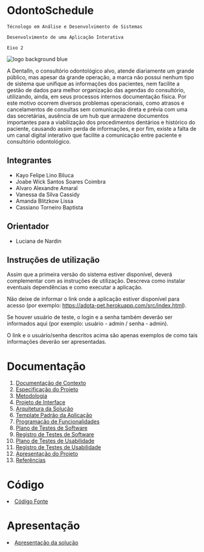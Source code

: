 # OdontoSchedule

`Técnologo em Análise e Desenvolvimento de Sistemas`

`Desenvolvimento de uma Aplicação Interativa`

`Eixo 2`

![logo background blue](https://github.com/ICEI-PUC-Minas-PMV-ADS/pmv-ads-2024-1-e2-proj-int-t5-odontoschedule/assets/57874746/3296350d-6a99-4c15-ae55-b1966c4f4eb6)

A DentalIn, o consultório odontológico alvo, atende diariamente um grande público, mas apesar da grande operação, a marca não possui nenhum tipo de sistema que unifique as informações dos pacientes, nem facilite a gestão de dados para melhor organização das agendas do consultório, utilizando, ainda, em seus processos internos documentação física. Por este motivo ocorrem diversos problemas operacionais, como atrasos e cancelamentos de consultas sem comunicação direta e prévia com uma das secretárias, ausência de um hub que armazene documentos importantes para a viabilização dos procedimentos dentários e histórico do paciente, causando assim perda de informações, e por fim, existe a falta de um canal digital interativo que facilite a comunicação entre paciente e consultório odontológico.

## Integrantes

* Kayo Felipe Lino Biluca
* Joabe Wick Santos Soares Coimbra
* Alvaro Alexandre Amaral
* Vanessa da Silva Cassidy
* Amanda Blitzkow Lissa
* Cassiano Torneiro Baptista

## Orientador

* Luciana de Nardin

## Instruções de utilização

Assim que a primeira versão do sistema estiver disponível, deverá complementar com as instruções de utilização. Descreva como instalar eventuais dependências e como executar a aplicação.

Não deixe de informar o link onde a aplicação estiver disponível para acesso (por exemplo: https://adota-pet.herokuapp.com/src/index.html).

Se houver usuário de teste, o login e a senha também deverão ser informados aqui (por exemplo: usuário - admin / senha - admin).

O link e o usuário/senha descritos acima são apenas exemplos de como tais informações deverão ser apresentadas.

# Documentação

<ol>
<li><a href="docs/01-Documentação de Contexto.md"> Documentação de Contexto</a></li>
<li><a href="docs/02-Especificação do Projeto.md"> Especificação do Projeto</a></li>
<li><a href="docs/03-Metodologia.md"> Metodologia</a></li>
<li><a href="docs/04-Projeto de Interface.md"> Projeto de Interface</a></li>
<li><a href="docs/05-Arquitetura da Solução.md"> Arquitetura da Solução</a></li>
<li><a href="docs/06-Template Padrão da Aplicação.md"> Template Padrão da Aplicação</a></li>
<li><a href="docs/07-Programação de Funcionalidades.md"> Programação de Funcionalidades</a></li>
<li><a href="docs/08-Plano de Testes de Software.md"> Plano de Testes de Software</a></li>
<li><a href="docs/09-Registro de Testes de Software.md"> Registro de Testes de Software</a></li>
<li><a href="docs/10-Plano de Testes de Usabilidade.md"> Plano de Testes de Usabilidade</a></li>
<li><a href="docs/11-Registro de Testes de Usabilidade.md"> Registro de Testes de Usabilidade</a></li>
<li><a href="docs/12-Apresentação do Projeto.md"> Apresentação do Projeto</a></li>
<li><a href="docs/13-Referências.md"> Referências</a></li>
</ol>

# Código

<li><a href="src/README.md"> Código Fonte</a></li>

# Apresentação

<li><a href="presentation/README.md"> Apresentação da solução</a></li>
